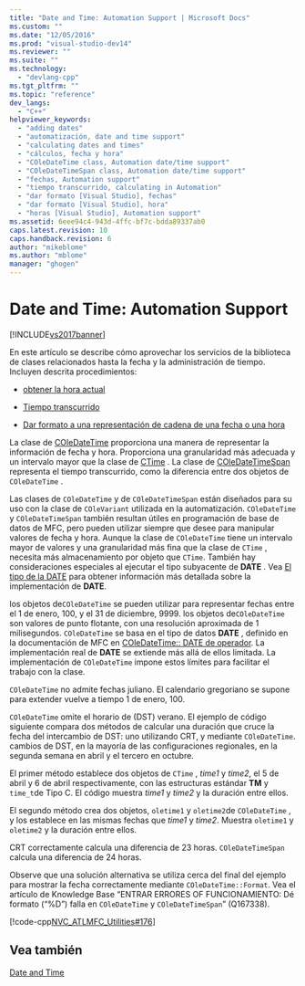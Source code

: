 ```yaml
---
title: "Date and Time: Automation Support | Microsoft Docs"
ms.custom: ""
ms.date: "12/05/2016"
ms.prod: "visual-studio-dev14"
ms.reviewer: ""
ms.suite: ""
ms.technology: 
  - "devlang-cpp"
ms.tgt_pltfrm: ""
ms.topic: "reference"
dev_langs: 
  - "C++"
helpviewer_keywords: 
  - "adding dates"
  - "automatización, date and time support"
  - "calculating dates and times"
  - "cálculos, fecha y hora"
  - "COleDateTime class, Automation date/time support"
  - "COleDateTimeSpan class, Automation date/time support"
  - "fechas, Automation support"
  - "tiempo transcurrido, calculating in Automation"
  - "dar formato [Visual Studio], fechas"
  - "dar formato [Visual Studio], hora"
  - "horas [Visual Studio], Automation support"
ms.assetid: 6eee94c4-943d-4ffc-bf7c-bdda89337ab0
caps.latest.revision: 10
caps.handback.revision: 6
author: "mikeblome"
ms.author: "mblome"
manager: "ghogen"
---
```

# Date and Time: Automation Support
[!INCLUDE[vs2017banner](../assembler/inline/includes/vs2017banner.md)]

En este artículo se describe cómo aprovechar los servicios de la biblioteca de clases relacionados hasta la fecha y la administración de tiempo.  Incluyen descrita procedimientos:  
  
-   [obtener la hora actual](../atl-mfc-shared/current-time-automation-classes.md)  
  
-   [Tiempo transcurrido](../atl-mfc-shared/elapsed-time-automation-classes.md)  
  
-   [Dar formato a una representación de cadena de una fecha o una hora](../atl-mfc-shared/formatting-time-automation-classes.md)  
  
 La clase de [COleDateTime](../atl-mfc-shared/reference/coledatetime-class.md) proporciona una manera de representar la información de fecha y hora.  Proporciona una granularidad más adecuada y un intervalo mayor que la clase de [CTime](../atl-mfc-shared/reference/ctime-class.md) .  La clase de [COleDateTimeSpan](../atl-mfc-shared/reference/coledatetimespan-class.md) representa el tiempo transcurrido, como la diferencia entre dos objetos de `COleDateTime` .  
  
 Las clases de `COleDateTime` y de `COleDateTimeSpan` están diseñados para su uso con la clase de `COleVariant` utilizada en la automatización.  `COleDateTime` y `COleDateTimeSpan` también resultan útiles en programación de base de datos de MFC, pero pueden utilizar siempre que desee para manipular valores de fecha y hora.  Aunque la clase de `COleDateTime` tiene un intervalo mayor de valores y una granularidad más fina que la clase de `CTime` , necesita más almacenamiento por objeto que `CTime`.  También hay consideraciones especiales al ejecutar el tipo subyacente de **DATE** .  Vea [El tipo de la DATE](../atl-mfc-shared/date-type.md) para obtener información más detallada sobre la implementación de **DATE**.  
  
 los objetos de`COleDateTime` se pueden utilizar para representar fechas entre el 1 de enero, 100, y el 31 de diciembre, 9999.  los objetos de`COleDateTime` son valores de punto flotante, con una resolución aproximada de 1 milisegundos.  `COleDateTime` se basa en el tipo de datos **DATE** , definido en la documentación de MFC en [COleDateTime:: DATE de operador](../Topic/COleDateTime::operator%20DATE.md).  La implementación real de **DATE** se extiende más allá de ellos limitada.  La implementación de `COleDateTime` impone estos límites para facilitar el trabajo con la clase.  
  
 `COleDateTime` no admite fechas juliano.  El calendario gregoriano se supone para extender vuelve a tiempo 1 de enero, 100.  
  
 `COleDateTime` omite el horario de \(DST\) verano.  El ejemplo de código siguiente compara dos métodos de calcular una duración que cruce la fecha del intercambio de DST: uno utilizando CRT, y mediante `COleDateTime`.  cambios de DST, en la mayoría de las configuraciones regionales, en la segunda semana en abril y el tercero en octubre.  
  
 El primer método establece dos objetos de `CTime` , *time1* y *time2*, el 5 de abril y 6 de abril respectivamente, con las estructuras estándar **TM** y `time_t`de Tipo C.  El código muestra *time1* y *time2* y la duración entre ellos.  
  
 El segundo método crea dos objetos, `oletime1` y `oletime2`de `COleDateTime` , y los establece en las mismas fechas que *time1* y *time2*.  Muestra `oletime1` y `oletime2` y la duración entre ellos.  
  
 CRT correctamente calcula una diferencia de 23 horas.  `COleDateTimeSpan` calcula una diferencia de 24 horas.  
  
 Observe que una solución alternativa se utiliza cerca del final del ejemplo para mostrar la fecha correctamente mediante `COleDateTime::Format`.  Vea el artículo de Knowledge Base “ENTRAR ERRORES OF FUNCIONAMIENTO: Dé formato \(“%D”\) falla en `COleDateTime` y `COleDateTimeSpan`” \(Q167338\).  
  
 [!code-cpp[NVC_ATLMFC_Utilities#176](../atl-mfc-shared/codesnippet/CPP/date-and-time-automation-support_1.cpp)]  
  
## Vea también  
 [Date and Time](../atl-mfc-shared/date-and-time.md)